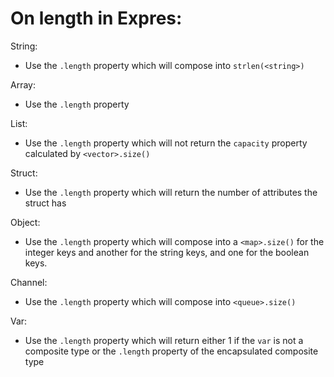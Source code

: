 # On length in Expres:

String:
  - Use the `.length` property which will compose into `strlen(<string>)`

Array:
  - Use the `.length` property

List:
  - Use the `.length` property which will not return the `capacity` property calculated by `<vector>.size()`

Struct:
  - Use the `.length` property which will return the number of attributes the struct has

Object:
  - Use the `.length` property which will compose into a `<map>.size()` for the integer keys and another for the string keys, and one for the boolean keys.

Channel:
  - Use the `.length` property which will compose into `<queue>.size()`

Var:
  - Use the `.length` property which will return either 1 if the `var` is not a composite type or the `.length` property of the encapsulated composite type